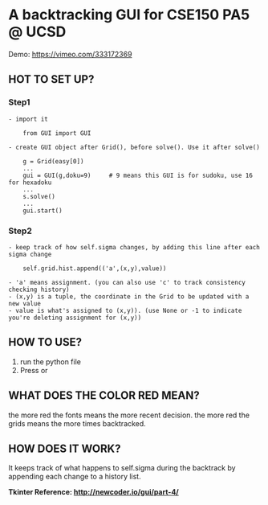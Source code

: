 # A backtracking GUI for CSE150 PA5 @ UCSD
Demo: https://vimeo.com/333172369

## HOT TO SET UP? 
### Step1
    - import it

        from GUI import GUI

    - create GUI object after Grid(), before solve(). Use it after solve()

        g = Grid(easy[0])
        ...
        gui = GUI(g,doku=9)     # 9 means this GUI is for sudoku, use 16 for hexadoku
        ...
        s.solve()
        ...
        gui.start()

### Step2
    - keep track of how self.sigma changes, by adding this line after each sigma change

        self.grid.hist.append(('a',(x,y),value))

    - 'a' means assignment. (you can also use 'c' to track consistency checking history)
    - (x,y) is a tuple, the coordinate in the Grid to be updated with a new value
    - value is what's assigned to (x,y)). (use None or -1 to indicate you're deleting assignment for (x,y))

## HOW TO USE? 

1. run the python file
2. Press <Space> or <Return>

## WHAT DOES THE COLOR RED MEAN? 

the more red the fonts means the more recent decision.
the more red the grids means the more times backtracked.

## HOW DOES IT WORK?
It keeps track of what happens to self.sigma during the backtrack by appending each change to a history list.

**Tkinter Reference: http://newcoder.io/gui/part-4/**
